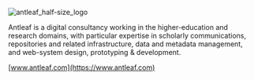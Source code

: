 ![antleaf_half-size_logo](https://github.com/user-attachments/assets/d7794f34-b140-4946-910c-f066d1dc2f60)

Antleaf is a digital consultancy working in the higher-education and research domains, with particular expertise in scholarly communications, repositories and related infrastructure, data and metadata management, and web-system design, prototyping & development.

[www.antleaf.com](https://www.antleaf.com)
